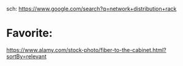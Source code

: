 sch: https://www.google.com/search?q=network+distribution+rack

# Favorite:
https://www.alamy.com/stock-photo/fiber-to-the-cabinet.html?sortBy=relevant
